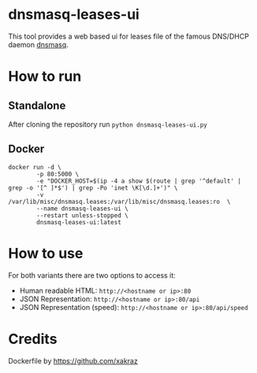 # dnsmasq-leases-ui

This tool provides a web based ui for leases file of the famous DNS/DHCP daemon [dnsmasq](http://thekelleys.org.uk/dnsmasq/doc.html).

# How to run

## Standalone

After cloning the repository run `python dnsmasq-leases-ui.py`

## Docker

```
docker run -d \
        -p 80:5000 \
        -e "DOCKER_HOST=$(ip -4 a show $(route | grep '^default' | grep -o '[^ ]*$') | grep -Po 'inet \K[\d.]+')" \
        -v /var/lib/misc/dnsmasq.leases:/var/lib/misc/dnsmasq.leases:ro  \
        --name dnsmasq-leases-ui \
        --restart unless-stopped \
        dnsmasq-leases-ui:latest
```

# How to use

For both variants there are two options to access it:
* Human readable HTML: `http://<hostname or ip>:80`
* JSON Representation: `http://<hostname or ip>:80/api` 
* JSON Representation (speed): `http://<hostname or ip>:80/api/speed` 

# Credits

Dockerfile by https://github.com/xakraz
